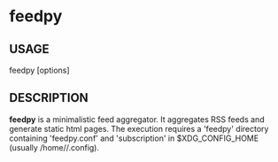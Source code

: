 # feedpy

## USAGE
feedpy [options]

## DESCRIPTION 
**feedpy** is a minimalistic feed aggregator. It aggregates RSS feeds and
generate static html pages. The execution requires a 'feedpy' directory
containing 'feedpy.conf' and 'subscription' in $XDG_CONFIG_HOME (usually
/home/<username>/.config).
